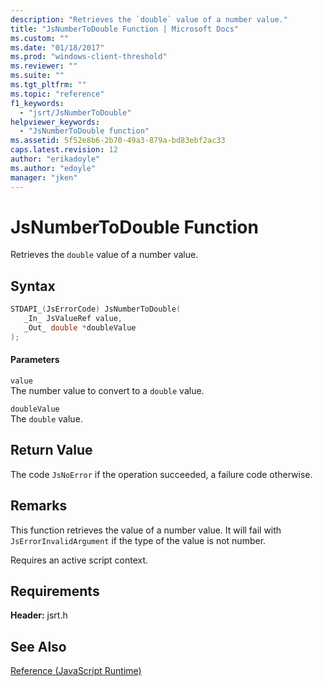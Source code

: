 ```yaml
---
description: "Retrieves the `double` value of a number value."
title: "JsNumberToDouble Function | Microsoft Docs"
ms.custom: ""
ms.date: "01/18/2017"
ms.prod: "windows-client-threshold"
ms.reviewer: ""
ms.suite: ""
ms.tgt_pltfrm: ""
ms.topic: "reference"
f1_keywords: 
  - "jsrt/JsNumberToDouble"
helpviewer_keywords: 
  - "JsNumberToDouble function"
ms.assetid: 5f52e8b6-2b70-49a3-879a-bd83ebf2ac33
caps.latest.revision: 12
author: "erikadoyle"
ms.author: "edoyle"
manager: "jken"
---
```

# JsNumberToDouble Function
Retrieves the `double` value of a number value.  
  
## Syntax  
  
```cpp  
STDAPI_(JsErrorCode) JsNumberToDouble(  
   _In_ JsValueRef value,  
   _Out_ double *doubleValue  
);  
```  
  
#### Parameters  
 `value`  
 The number value to convert to a `double` value.  
  
 `doubleValue`  
 The `double` value.  
  
## Return Value  
 The code `JsNoError` if the operation succeeded, a failure code otherwise.  
  
## Remarks  
 This function retrieves the value of a number value. It will fail with `JsErrorInvalidArgument` if the type of the value is not number.  
  
 Requires an active script context.  
  
## Requirements  
 **Header:** jsrt.h  
  
## See Also  
 [Reference (JavaScript Runtime)](../chakra-hosting/reference-javascript-runtime.md)